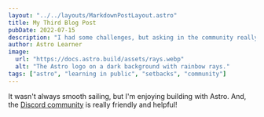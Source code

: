 ```yaml
---
layout: "../../layouts/MarkdownPostLayout.astro"
title: My Third Blog Post
pubDate: 2022-07-15
description: "I had some challenges, but asking in the community really helped!"
author: Astro Learner
image:
  url: "https://docs.astro.build/assets/rays.webp"
  alt: "The Astro logo on a dark background with rainbow rays."
tags: ["astro", "learning in public", "setbacks", "community"]
---
```


It wasn't always smooth sailing, but I'm enjoying building with Astro. And, the [Discord community](https://astro.build/chat) is really friendly and helpful!
